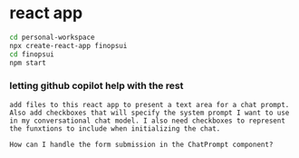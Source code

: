 # react app
```bash
cd personal-workspace
npx create-react-app finopsui
cd finopsui
npm start
```

###  letting github copilot help with the rest
```
add files to this react app to present a text area for a chat prompt. Also add checkboxes that will specify the system prompt I want to use in my conversational chat model. I also need checkboxes to represent the funxtions to include when initializing the chat.
```
```
How can I handle the form submission in the ChatPrompt component?
```